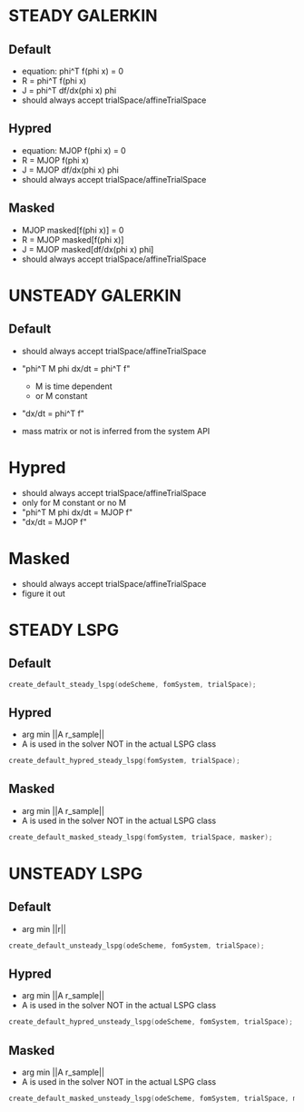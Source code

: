 
# STEADY GALERKIN

## Default

- equation: phi^T f(phi x) = 0
- R = phi^T f(phi x)
- J = phi^T df/dx(phi x) phi
- should always accept trialSpace/affineTrialSpace

## Hypred

- equation: MJOP f(phi x) = 0
- R = MJOP f(phi x)
- J = MJOP df/dx(phi x) phi
- should always accept trialSpace/affineTrialSpace

## Masked

- MJOP masked[f(phi x)] = 0
- R = MJOP masked[f(phi x)]
- J = MJOP masked[df/dx(phi x) phi]
- should always accept trialSpace/affineTrialSpace


<!-- ============================================================== -->


# UNSTEADY GALERKIN

## Default

- should always accept trialSpace/affineTrialSpace

- "phi^T M phi dx/dt = phi^T f"
  - M is time dependent
  - or M constant
- "dx/dt = phi^T f"

- mass matrix or not is inferred from the system API


# Hypred

- should always accept trialSpace/affineTrialSpace
- only for M constant or no M
- "phi^T M phi dx/dt = MJOP f"
- "dx/dt = MJOP f"

# Masked

- should always accept trialSpace/affineTrialSpace
- figure it out


<!-- ============================================================== -->


# STEADY LSPG

## Default

```cpp
create_default_steady_lspg(odeScheme, fomSystem, trialSpace);
```

## Hypred

- arg min ||A r_sample||
- A is used in the solver NOT in the actual LSPG class

```cpp
create_default_hypred_steady_lspg(fomSystem, trialSpace);
```

## Masked

- arg min ||A r_sample||
- A is used in the solver NOT in the actual LSPG class

```cpp
create_default_masked_steady_lspg(fomSystem, trialSpace, masker);
```


<!-- ============================================================== -->


# UNSTEADY LSPG

## Default

- arg min ||r||


```cpp
create_default_unsteady_lspg(odeScheme, fomSystem, trialSpace);
```

## Hypred

- arg min ||A r_sample||
- A is used in the solver NOT in the actual LSPG class

```cpp
create_default_hypred_unsteady_lspg(odeScheme, fomSystem, trialSpace);
```

## Masked

- arg min ||A r_sample||
- A is used in the solver NOT in the actual LSPG class

```cpp
create_default_masked_unsteady_lspg(odeScheme, fomSystem, trialSpace, masker);
```
